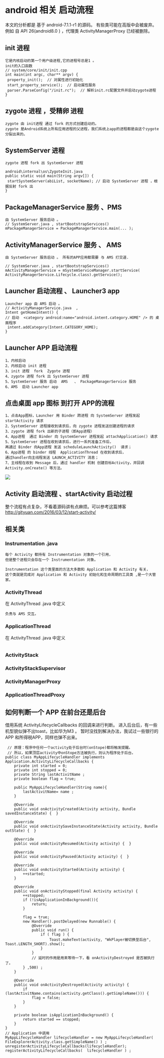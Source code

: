 # android 相关 启动流程
本文的分析都是 基于 android-7.1.1-r1 的源码。 有些类可能在高版中会被废弃。
例如 自 API 26(android8.0 ) ，代理类 ActivityManagerProxy 已经被删除。

##  init 进程
```text
它是内核启动的第一个用户级进程,它的进程号总是1 。
init的入口函数 
// system/core/init/init.cpp
int main(int argc, char** argv) { 
 property_init();  // 对属性进行初始化
 start_property_service();  // 启动属性服务
 parser.ParseConfig("/init.rc");  // 解析init.rc配置文件并启动zygote进程
} 
```

## zygote 进程 ，受精卵 进程
```text
zygote 由 init进程 通过 fork 的方式创建启动的。
zygote 是Android系统上所有应用进程的父进程，我们系统上app的进程都是由这个zygote分裂出来的。
```

## SystemServer 进程
```text
zygote 进程 fork 出 SystemServer 进程

android\internal\os\ZygoteInit.java 
public static void main(String argv[]) {
 startSystemServer(abiList, socketName); // 启动 SystemServer 进程 ，根据反射 fork 出
}
```

## PackageManagerService 服务 、PMS  
```text
由 SystemServer 服务启动 。
// SystemServer.java , startBootstrapServices() 
mPackageManagerService = PackageManagerService.main(... );
```

## ActivityManagerService 服务 、 AMS
```text
由 SystemServer 服务启动 。 所有的APP应用都需要 与 AMS 打交道.

// SystemServer.java , startBootstrapServices() 
mActivityManagerService = mSystemServiceManager.startService( ActivityManagerService.Lifecycle.class).getService();
```

## Launcher 启动流程 、 Launcher3 app
```text
Launcher app 由 AMS 启动 。
// ActivityManagerService.java  , 
Intent getHomeIntent() {
// 启动  <category android:name="android.intent.category.HOME" /> 的 桌面程序
 intent.addCategory(Intent.CATEGORY_HOME); 
}
```




## Launcher APP 启动流程
```text
1、内核启动  
2、内核启动 init 进程
3、init 进程  fork  Zygote 进程
4、zygote 进程 fork 出 SystemServer 进程
5、SystemServer 服务 启动  AMS   、 PackageManagerService 服务
6、AMS  启动 Launcher app  
```


## 点击桌面 app 图标 到打开 APP的流程
```text
1、点击App图标，Launcher 用 Binder 跨进程 向 SystemServer 进程发起 startActivity 请求 
2、SystemServer 进程接收到请求后，向 zygote 进程发送创建进程的请求 
3、zygote 进程 fork 出新的子进程（即App进程） 
4、App进程  通过 Binder 向 SystemServer 进程发起 attachApplication() 请求 
5、SystemServer 进程在收到请求后，进行一系列准备工作后，
再通过 Binder 向App进程 发送 scheduleLaunchActivity()  请求；
6、App进程 的 binder 线程  ApplicationThread 在收到请求后，
通过handler向主线程发送 LAUNCH_ACTIVITY 消息；
7、主线程在收到 Message 后，通过 handler 机制 创建目标Activity，并回调 Activity.onCreate() 等方法。
```
![](../pics/点击桌面图标启动APP.jpg)

## Activity 启动流程 、startActivity 启动过程
整个流程有点复杂，不看着源码讲有点麻烦。可以参考这篇博客 http://gityuan.com/2016/03/12/start-activity/ 
 


## 相关类
### Instrumentation  .java
```text
每个 Activity 都持有 Instrumentation 对象的一个引用，
但是整个进程只会存在一个 Instrumentation 对象。

Instrumentation 这个类里面的方法大多数和 Application 和 Activity 有关，
这个类就是完成对 Application 和 Activity 初始化和生命周期的工具类 ,是一个大管家。
```

### ActivityThread 
在 ActivityThread .java 中定义
```text
负责与 AMS 交互。 
```

### ApplicationThread  
在 ActivityThread .java 中定义
```text
```

###  ActivityStack 
###  ActivityStackSupervisor 
### ActivityManagerProxy
### ApplicationThreadProxy

## 如何判断一个 APP 在前台还是后台
借用系统 ActivityLifecycleCallbacks 的回调来进行判断。
进入后台后，有一些机型貌似弹不出toast，比如华为M3 。
暂时没找到解决办法，我试过一些银行的APP 和所得税APP，同样也弹不出来。
```text
 // 原理：程序中任何一个activity处于后台时(onStope)都将触发提醒。 
 // 所以，如果顶层activity中onStope方法被执行，则认为程序处于后台。
public class MyAppLifecycleHandler implements Application.ActivityLifecycleCallbacks {
    private int started = 0;
    private int stopped = 0;
    private String lastActivitName ;
    private boolean flag = true;

    public MyAppLifecycleHandler(String name){
        lastActivitName= name ;
    }

    @Override
    public void onActivityCreated(Activity activity, Bundle savedInstanceState) {  }

    @Override
    public void onActivitySaveInstanceState(Activity activity, Bundle outState) {  }

    @Override
    public void onActivityResumed(Activity activity) {  }

    @Override
    public void onActivityPaused(Activity activity) {  }

    @Override
    public void onActivityStarted(Activity activity) {
        ++started;
    }

    @Override
    public void onActivityStopped(final Activity activity) {
        ++stopped;
        if (!isApplicationInBackground()){
            return;
        }

        flag = true;
        new Handler().postDelayed(new Runnable() {
            @Override
            public void run() {
                if ( flag ) {
                    Toast.makeText(activity, "WkPlayer被切换至后台", Toast.LENGTH_SHORT).show();
                }
            }
            // 延时的作用是用来等待一下，看 onActivityDestroyed 是否被执行了。
        } ,500) ;
    }

    @Override
    public void onActivityDestroyed(Activity activity) {
        if (lastActivitName.contains(activity.getClass().getSimpleName())) {
            flag = false;
        }
    }

    private boolean isApplicationInBackground() {
        return started == stopped;
    }
}
// Application 中调用
MyAppLifecycleHandler lifecycleHandler = new MyAppLifecycleHandler( FileExplorerActivity.class.getSimpleName() ) ;
unregisterActivityLifecycleCallbacks(lifecycleHandler);
registerActivityLifecycleCallbacks(  lifecycleHandler ) ;
```


 


